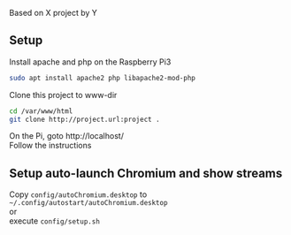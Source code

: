 Based on X project by Y

## Setup

Install apache and php on the Raspberry Pi3  
```bash
sudo apt install apache2 php libapache2-mod-php
```
Clone this project to www-dir  
```bash
cd /var/www/html
git clone http://project.url:project .
```
On the Pi, goto http://localhost/  
Follow the instructions

## Setup auto-launch Chromium and show streams

Copy `config/autoChromium.desktop` to `~/.config/autostart/autoChromium.desktop`  
or  
execute `config/setup.sh`